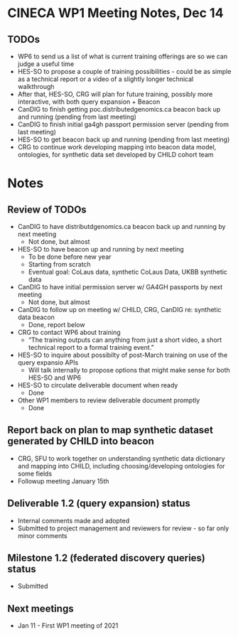 # CINECA WP1 Meeting Notes, Dec 14

## TODOs

- WP6 to send us a list of what is current training offerings are so we can judge a useful time
- HES-SO to propose a couple of training possibilities - could be as simple as a technical report or a video of a slightly longer technical walkthrough
- After that, HES-SO, CRG will plan for future training, possibly more interactive, with both query expansion + Beacon
- CanDIG to finish getting poc.distributedgenomics.ca beacon back up and running (pending from last meeting)
- CanDIG to finish initial ga4gh passport permission server (pending from last meeting)
- HES-SO to get beacon back up and running (pending from last meeting)
- CRG to continue work developing mapping into beacon data model, ontologies, for synthetic data set developed by CHILD cohort team


# Notes

## Review of TODOs

- CanDIG to have distributdgenomics.ca beacon back up and running by next meeting
    - Not done, but almost
- HES-SO to have beacon up and running by next meeting
    - To be done before new year
    - Starting from scratch
    - Eventual goal: CoLaus data, synthetic CoLaus Data, UKBB synthetic data
- CanDIG to have initial permission server w/ GA4GH passports by next meeting
    - Not done, but almost
- CanDIG to follow up on meeting w/ CHILD, CRG, CanDIG re: synthetic data beacon
    - Done, report below
- CRG to contact WP6 about training
    - “The training outputs can anything from just a short video, a short technical report to a formal training event.”
- HES-SO to inquire about possibilty of post-March training on use of the query expansio APIs
    - Will talk internally to propose options that might make sense for both HES-SO and WP6
- HES-SO to circulate deliverable document when ready
    - Done
- Other WP1 members to review deliverable document promptly
    - Done

## Report back on plan to map synthetic dataset generated by CHILD into beacon

- CRG, SFU to work together on understanding synthetic data dictionary and mapping into CHILD, including choosing/developing ontologies for some fields
- Followup meeting January 15th


## Deliverable 1.2 (query expansion) status

- Internal comments made and adopted
- Submitted to project management and reviewers for review - so far only minor comments


## Milestone 1.2 (federated discovery queries) status

- Submitted


## Next meetings
- Jan 11 - First WP1 meeting of 2021
